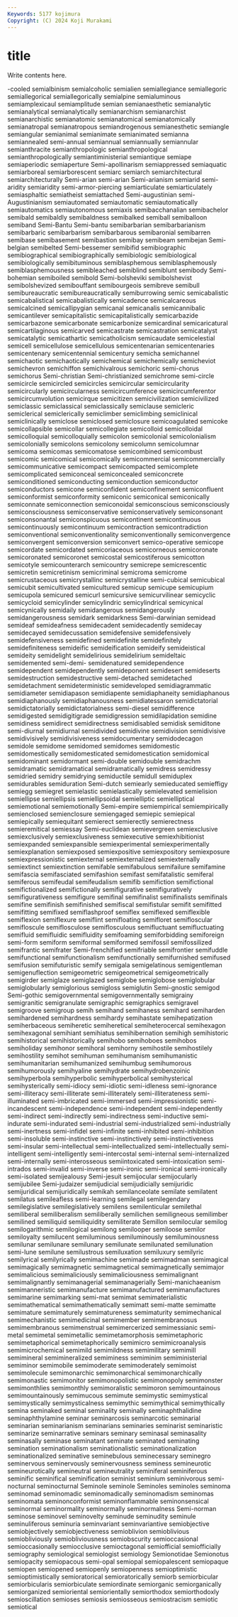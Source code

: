 ```yaml
---
Keywords: 5177 kojimura
Copyright: (C) 2024 Koji Murakami
---
```


# title

Write contents here.



-cooled semialbinism semialcoholic semialien semiallegiance semiallegoric semiallegorical semiallegorically
semialpine semialuminous semiamplexicaul semiamplitude semian semianaesthetic semianalytic semianalytical semianalytically semianarchism
semianarchist semianarchistic semianatomic semianatomical semianatomically semianatropal semianatropous semiandrogenous semianesthetic semiangle
semiangular semianimal semianimate semianimated semianna semiannealed semi-annual semiannual semiannually semiannular
semianthracite semianthropologic semianthropological semianthropologically semiantiministerial semiantique semiape semiaperiodic semiaperture Semi-apollinarism
semiappressed semiaquatic semiarboreal semiarborescent semiarc semiarch semiarchitectural semiarchitecturally Semi-arian semi-arian
Semi-arianism semiarid semi-aridity semiaridity semi-armor-piercing semiarticulate semiarticulately semiasphaltic semiatheist semiattached
Semi-augustinian semi-Augustinianism semiautomated semiautomatic semiautomatically semiautomatics semiautonomous semiaxis semibacchanalian semibachelor
semibald semibaldly semibaldness semibalked semiball semiballoon semiband Semi-Bantu Semi-bantu semibarbarian
semibarbarianism semibarbaric semibarbarism semibarbarous semibaronial semibarren semibase semibasement semibastion semibay
semibeam semibejan Semi-belgian semibelted Semi-bessemer semibifid semibiographic semibiographical semibiographically semibiologic
semibiological semibiologically semibituminous semiblasphemous semiblasphemously semiblasphemousness semibleached semiblind semiblunt semibody
Semi-bohemian semiboiled semibold Semi-bolsheviki semibolshevist semibolshevized semibouffant semibourgeois semibreve semibull
semibureaucratic semibureaucratically semiburrowing semic semicabalistic semicabalistical semicabalistically semicadence semicalcareous semicalcined
semicallipygian semicanal semicanalis semicannibalic semicantilever semicapitalistic semicapitalistically semicarbazide semicarbazone semicarbonate
semicarbonize semicardinal semicaricatural semicartilaginous semicarved semicastrate semicastration semicatalyst semicatalytic semicathartic
semicatholicism semicaudate semicelestial semicell semicellulose semicellulous semicentenarian semicentenaries semicentenary semicentennial
semicentury semicha semichannel semichaotic semichaotically semichemical semichemically semicheviot semichevron semichiffon
semichivalrous semichoric semi-chorus semichorus Semi-christian Semi-christianized semichrome semi-circle semicircle semicircled
semicircles semicircular semicircularity semicircularly semicircularness semicircumference semicircumferentor semicircumvolution semicirque semicitizen
semicivilization semicivilized semiclassic semiclassical semiclassically semiclause semicleric semiclerical semiclerically semiclimber
semiclimbing semiclinical semiclinically semiclose semiclosed semiclosure semicoagulated semicoke semicollapsible semicollar
semicollegiate semicolloid semicolloidal semicolloquial semicolloquially semicolon semicolonial semicolonialism semicolonially semicolons
semicolony semicolumn semicolumnar semicoma semicomas semicomatose semicombined semicombust semicomic semicomical
semicomically semicommercial semicommercially semicommunicative semicompact semicompacted semicomplete semicomplicated semiconceal semiconcealed
semiconcrete semiconditioned semiconducting semiconduction semiconductor semiconductors semicone semiconfident semiconfinement semiconfluent
semiconformist semiconformity semiconic semiconical semiconically semiconnate semiconnection semiconoidal semiconscious semiconsciously
semiconsciousness semiconservative semiconservatively semiconsonant semiconsonantal semiconspicuous semicontinent semicontinuous semicontinuously semicontinuum
semicontraction semicontradiction semiconventional semiconventionality semiconventionally semiconvergence semiconvergent semiconversion semiconvert semico-operative
semicope semicordate semicordated semicoriaceous semicorneous semicoronate semicoronated semicoronet semicostal semicostiferous
semicotton semicotyle semicounterarch semicountry semicrepe semicrescentic semicretin semicretinism semicriminal semicroma
semicrome semicrustaceous semicrystallinc semicrystalline semi-cubical semicubical semicubit semicultivated semicultured semicup
semicupe semicupium semicupola semicured semicurl semicursive semicurvilinear semicyclic semicycloid semicylinder
semicylindric semicylindrical semicynical semicynically semidaily semidangerous semidangerously semidangerousness semidark semidarkness
Semi-darwinian semidead semideaf semideafness semidecadent semidecadently semidecay semidecayed semidecussation semidefensive
semidefensively semidefensiveness semidefined semidefinite semidefinitely semidefiniteness semideific semideification semideify semideistical
semideity semidelight semidelirious semidelirium semideltaic semidemented semi-demi- semidenatured semidependence semidependent
semidependently semideponent semidesert semideserts semidestruction semidestructive semi-detached semidetached semidetachment semideterministic
semideveloped semidiagrammatic semidiameter semidiapason semidiapente semidiaphaneity semidiaphanous semidiaphanously semidiaphanousness semidiatessaron
semidictatorial semidictatorially semidictatorialness semi-diesel semidifference semidigested semidigitigrade semidigression semidilapidation semidine
semidiness semidirect semidirectness semidisabled semidisk semiditone semi-diurnal semidiurnal semidivided semidivine
semidivision semidivisive semidivisively semidivisiveness semidocumentary semidodecagon semidole semidome semidomed semidomes
semidomestic semidomestically semidomesticated semidomestication semidomical semidominant semidormant semi-double semidouble semidrachm
semidramatic semidramatical semidramatically semidress semidressy semidried semidry semidrying semiductile semidull
semiduplex semidurables semiduration Semi-dutch semiearly semieducated semieffigy semiegg semiegret semielastic
semielastically semielevated semielision semiellipse semiellipsis semiellipsoidal semielliptic semielliptical semiemotional semiemotionally
Semi-empire semiempirical semiempirically semienclosed semienclosure semiengaged semiepic semiepical semiepically semiequitant
semierect semierectly semierectness semieremitical semiessay Semi-euclidean semievergreen semiexclusive semiexclusively semiexclusiveness
semiexecutive semiexhibitionist semiexpanded semiexpansible semiexperimental semiexperimentally semiexplanation semiexposed semiexpositive semiexpository
semiexposure semiexpressionistic semiexternal semiexternalized semiexternally semiextinct semiextinction semifable semifabulous semifailure
semifamine semifascia semifasciated semifashion semifast semifatalistic semiferal semiferous semifeudal semifeudalism
semifib semifiction semifictional semifictionalized semifictionally semifigurative semifiguratively semifigurativeness semifigure semifinal
semifinalist semifinalists semifinals semifine semifinish semifinished semifiscal semifistular semifit semifitted
semifitting semifixed semiflashproof semiflex semiflexed semiflexible semiflexion semiflexure semiflint semifloating
semifloret semifloscular semifloscule semiflosculose semiflosculous semifluctuant semifluctuating semifluid semifluidic semifluidity
semifoaming semiforbidding semiforeign semi-form semiform semiformal semiformed semifossil semifossilized semifrantic
semifrater Semi-frenchified semifriable semifrontier semifuddle semifunctional semifunctionalism semifunctionally semifurnished semifused
semifusion semifuturistic semify semigala semigelatinous semigentleman semigenuflection semigeometric semigeometrical semigeometrically
semigirder semiglaze semiglazed semiglobe semiglobose semiglobular semiglobularly semiglorious semigloss semiglutin
Semi-gnostic semigod Semi-gothic semigovernmental semigovernmentally semigrainy semigranitic semigranulate semigraphic semigraphics
semigravel semigroove semigroup semih semihand semihaness semihard semiharden semihardened semihardness
semihardy semihastate semihepatization semiherbaceous semiheretic semiheretical semiheterocercal semihexagon semihexagonal semihiant
semihiatus semihibernation semihigh semihistoric semihistorical semihistorically semihobo semihoboes semihobos semiholiday
semihonor semihoral semihorny semihostile semihostilely semihostility semihot semihuman semihumanism semihumanistic
semihumanitarian semihumanized semihumbug semihumorous semihumorously semihyaline semihydrate semihydrobenzoinic semihyperbola semihyperbolic
semihyperbolical semihysterical semihysterically semi-idiocy semi-idiotic semi-idleness semi-ignorance semi-illiteracy semi-illiterate semi-illiterately
semi-illiterateness semi-illuminated semi-imbricated semi-immersed semi-impressionistic semi-incandescent semi-independence semi-independent semi-independently semi-indirect
semi-indirectly semi-indirectness semi-inductive semi-indurate semi-indurated semi-industrial semi-industrialized semi-industrially semi-inertness semi-infidel
semi-infinite semi-inhibited semi-inhibition semi-insoluble semi-instinctive semi-instinctively semi-instinctiveness semi-insular semi-intellectual semi-intellectualized
semi-intellectually semi-intelligent semi-intelligently semi-intercostal semi-internal semi-internalized semi-internally semi-interosseous semiintoxicated semi-intoxication
semi-intrados semi-invalid semi-inverse semi-ironic semi-ironical semi-ironically semi-isolated semijealousy Semi-jesuit semijocular
semijocularly semijubilee Semi-judaizer semijudicial semijudicially semijuridic semijuridical semijuridically semikah semilanceolate
semilate semilatent semilatus semileafless semi-learning semilegal semilegendary semilegislative semilegislatively semilens
semilenticular semilethal semiliberal semiliberalism semiliberally semilichen semiligneous semilimber semilined semiliquid
semiliquidity semiliterate Semillon semilocular semilog semilogarithmic semilogical semilong semilooper semiloose
semilor semiloyalty semilucent semiluminous semiluminously semiluminousness semilunar semilunare semilunary semilunate
semilunated semilunation semi-lune semilune semilustrous semiluxation semiluxury semilyric semilyrical semilyrically
semimachine semimade semimadman semimagical semimagically semimagnetic semimagnetical semimagnetically semimajor semimalicious
semimaliciously semimaliciousness semimalignant semimalignantly semimanagerial semimanagerially Semi-manichaeanism semimanneristic semimanufacture semimanufactured
semimanufactures semimarine semimarking semi-mat semimat semimaterialistic semimathematical semimathematically semimatt semi-matte
semimatte semimature semimaturely semimatureness semimaturity semimechanical semimechanistic semimedicinal semimember semimembranosus
semimembranous semimenstrual semimercerized semimessianic semi-metal semimetal semimetallic semimetamorphosis semimetaphoric semimetaphorical
semimetaphorically semimicro semimicroanalysis semimicrochemical semimild semimildness semimilitary semimill semimineral semimineralized
semiminess semiminim semiministerial semiminor semimobile semimoderate semimoderately semimoist semimolecule semimonarchic
semimonarchical semimonarchically semimonastic semimonitor semimonopolistic semimonopoly semimonster semimonthlies semimonthly semimoralistic
semimoron semimountainous semimountainously semimucous semimute semimystic semimystical semimystically semimysticalness semimythic
semimythical semimythically semina seminaked seminal seminality seminally seminaphthalidine seminaphthylamine seminar
seminarcosis seminarcotic seminarial seminarian seminarianism seminarians seminaries seminarist seminaristic seminarize
seminarrative seminars seminary seminasal seminasality seminasally seminase seminatant seminate seminated
seminating semination seminationalism seminationalistic seminationalization seminationalized seminative seminebulous seminecessary seminegro
seminervous seminervously seminervousness seminess semineurotic semineurotically semineutral semineutrality seminiferal seminiferous
seminific seminifical seminification seminist seminium seminivorous semi-nocturnal seminocturnal Seminole seminole
Seminoles seminoles seminoma seminomad seminomadic seminomadically seminomadism seminomas seminomata seminonconformist
seminonflammable seminonsensical seminormal seminormality seminormally seminormalness Semi-norman seminose seminovel seminovelty
seminude seminudity seminule seminuliferous seminuria seminvariant seminvariantive semiobjective semiobjectively semiobjectiveness
semioblivion semioblivious semiobliviously semiobliviousness semiobscurity semioccasional semioccasionally semiocclusive semioctagonal semiofficial
semiofficially semiography semiological semiologist semiology Semionotidae Semionotus semiopacity semiopacous semi-opal
semiopal semiopalescent semiopaque semiopen semiopened semiopenly semiopenness semioptimistic semioptimistically semioratorical
semioratorically semiorb semiorbicular semiorbicularis semiorbiculate semiordinate semiorganic semiorganically semiorganized semioriental
semiorientally semiorthodox semiorthodoxly semioscillation semioses semiosis semiosseous semiostracism semiotic semiotical
